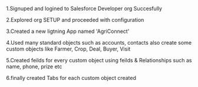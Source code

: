 
1.Signuped and logined to Salesforce Developer org Succesfully

2.Explored org SETUP and proceeded with configuration

3.Created a new ligtning App named 'AgriConnect'

4.Used many standard objects such as accounts, contacts also create some custom objects like Farmer, Crop, Deal, Buyer, Visit

5.Created feilds for every custom object using feilds & Relationships such as name, phone, prize etc

6.finally created Tabs for each custom object created

